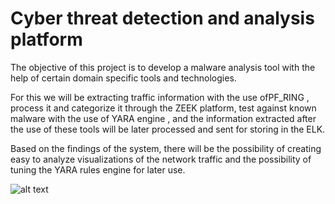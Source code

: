 # Cyber threat detection and analysis platform

The objective of this project is to develop a malware analysis tool with the help of certain domain specific tools and technologies. 

For this we will be extracting traffic information with the use ofPF_RING , process it and categorize it through the ZEEK platform, test against known malware with the use of YARA engine , and the information extracted after the use of these tools will be
later processed and sent for storing in the ELK.

Based on the findings of the system, there will be the possibility of creating easy to analyze visualizations of the network traffic and the possibility of tuning the YARA rules engine for later use.

![alt text](https://imgur.com/jIKCU7h)
